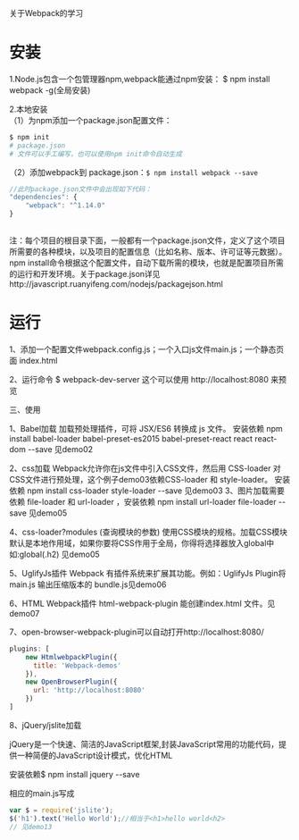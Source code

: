 关于Webpack的学习

# 安装

1.Node.js包含一个包管理器npm,webpack能通过npm安装：
$ npm install webpack -g(全局安装)

2.本地安装  
（1）为npm添加一个package.json配置文件：

```bash
$ npm init
# package.json
# 文件可以手工编写，也可以使用npm init命令自动生成
```

（2）添加webpack到 package.json：`$ npm install webpack --save`

```js
//此时package.json文件中会出现如下代码：  
"dependencies": {
    "webpack": "^1.14.0"
}
  
```

注：每个项目的根目录下面，一般都有一个package.json文件，定义了这个项目所需要的各种模块，以及项目的配置信息（比如名称、版本、许可证等元数据）。npm install命令根据这个配置文件，自动下载所需的模块，也就是配置项目所需的运行和开发环境。关于package.json详见http://javascript.ruanyifeng.com/nodejs/packagejson.html

# 运行

1、添加一个配置文件webpack.config.js；一个入口js文件main.js；一个静态页面 index.html

2、运行命令 $ webpack-dev-server 这个可以使用 http://localhost:8080 来预览

三、使用

1、Babel加载 加载预处理插件，可将 JSX/ES6 转换成 js 文件。
安装依赖  npm install babel-loader babel-preset-es2015 babel-preset-react react react-dom --save
见demo02

2、css加载 Webpack允许你在js文件中引入CSS文件，然后用 CSS-loader 对CSS文件进行预处理，这个例子demo03依赖CSS-loader 和 style-loader。 安装依赖
 npm install css-loader style-loader --save
见demo03
3、图片加载需要依赖 file-loader 和 url-loader ，安装依赖
npm install url-loader file-loader --save
见demo05

4、css-loader?modules (查询模块的参数) 使用CSS模块的规格。加载CSS模块默认是本地作用域，如果你要将CSS作用于全局，你得将选择器放入global中如:global(.h2) 见demo05

5、UglifyJs插件 Webpack 有插件系统来扩展其功能。例如：UglifyJs Plugin将 main.js 输出压缩版本的 bundle.js见demo06

6、HTML Webpack插件 html-webpack-plugin 能创建index.html 文件。见demo07

7、open-browser-webpack-plugin可以自动打开http://localhost:8080/

```js
plugins: [
    new HtmlwebpackPlugin({
      title: 'Webpack-demos'
    }),
    new OpenBrowserPlugin({
      url: 'http://localhost:8080'
    })
]
```

8、jQuery/jslite加载

jQuery是一个快速、简洁的JavaScript框架,封装JavaScript常用的功能代码，提供一种简便的JavaScript设计模式，优化HTML

安装依赖$ npm install jquery --save

相应的main.js写成

```js
var $ = require('jslite');
$('h1').text('Hello World');//相当于<h1>hello world<h2>
// 见demo13
```
